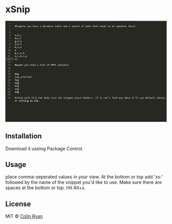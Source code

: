xSnip
============

![xSnip](example/example.gif)

## Installation

Download it useing Package Control.

## Usage

place comma-seperated values in your view. At the bottom or top add 'xs:' followed by the name of the snippet you'd like to use. Make sure there are spaces at the bottom or top. Hit Alt+x. 

## License

MIT © [Colin Ryan](http://github.com/ColinRyan)
